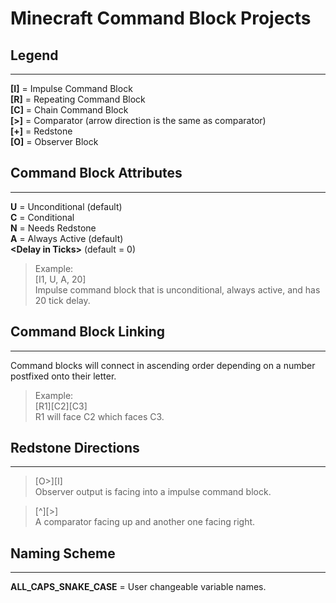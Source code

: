 # Minecraft Command Block Projects

## Legend
***
**[I]** = Impulse Command Block<br>
**[R]** = Repeating Command Block<br>
**[C]** = Chain Command Block<br>
**[>]** = Comparator (arrow direction is the same as comparator)<br>
**[+]** = Redstone<br>
**[O]** = Observer Block<br>

## Command Block Attributes
***
**U** = Unconditional (default)<br>
**C** = Conditional<br>
**N** = Needs Redstone<br>
**A** = Always Active (default)<br>
**\<Delay in Ticks\>** (default = 0)<br>
> Example:<br>
> [I1, U, A, 20]<br>
> Impulse command block that is unconditional, always active, and has 20 tick delay.

## Command Block Linking
***
Command blocks will connect in ascending order depending on a number postfixed onto their letter.<br>
> Example:<br>
> [R1][C2][C3]<br>
> R1 will face C2 which faces C3.<br>

## Redstone Directions
***
> [O>][I]<br>
> Observer output is facing into a impulse command block.<br>

> [^][>]<br>
> A comparator facing up and another one facing right.<br>

## Naming Scheme
***
**ALL_CAPS_SNAKE_CASE** = User changeable variable names.<br>